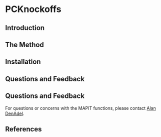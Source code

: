 # PCKnockoffs

## Introduction

## The Method

## Installation

## Questions and Feedback

## Questions and Feedback
For questions or concerns with the MAPIT functions, please contact
[Alan DenAdel](mailto:alan_denadel@brown.edu).

## References


